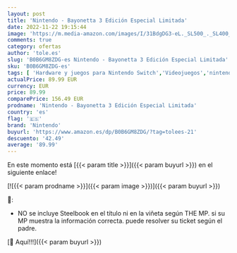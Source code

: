 ```yaml
---
layout: post
title: 'Nintendo - Bayonetta 3 Edición Especial Limitada'
date: 2022-11-22 19:15:44
image: 'https://m.media-amazon.com/images/I/31BdgDG3-eL._SL500_._SL400_.jpg'
comments: true
category: ofertas
author: 'tole.es'
slug: 'B0B6GM8ZDG-es Nintendo - Bayonetta 3 Edición Especial Limitada'
sku: 'B0B6GM8ZDG-es'
tags: [ 'Hardware y juegos para Nintendo Switch','Videojuegos','nintendo','🇪🇸', ]
actualPrice: 89.99 EUR
currency: EUR
price: 89.99
comparePrice: 156.49 EUR
prodname: 'Nintendo - Bayonetta 3 Edición Especial Limitada'
country: 'es'
flag: '🇪🇸'
brand: 'Nintendo'
buyurl: 'https://www.amazon.es/dp/B0B6GM8ZDG/?tag=tolees-21'
descuento: '42.49'
average: '89.99'
---
```


En este momento está [{{< param title >}}]({{< param buyurl >}}) en el siguiente enlace!

[![{{< param prodname >}}]({{< param image >}})]({{< param buyurl >}})

🔎:

- NO se incluye Steelbook en el título ni en la viñeta según THE MP. si su MP muestra la información correcta. puede resolver su ticket según el padre.

[🛒 Aquí!!!]({{< param buyurl >}})

